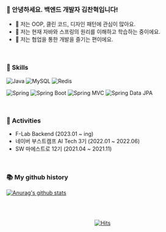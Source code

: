 ### 👋 안녕하세요. 백엔드 개발자 김찬혁입니다!

- 🔭 저는 OOP, 클린 코드, 디자인 패턴에 관심이 많아요.
- 🌱 저는 현재 자바와 스프링의 원리를 이해하고 학습하는 중이에요.
- 👯 저는 협업을 통한 개발을 즐기는 편이에요.

<br/>

### 🔨 Skills

![Java](https://img.shields.io/badge/-Java-007396?logo=java&logoColor=white)
![MySQL](https://img.shields.io/badge/-MySQL-4479A1?logo=mysql&logoColor=white)
![Redis](https://camo.githubusercontent.com/f93838dd6431bea23c55287cfbd0587dd6b196e55c0b02817000cb3eab315a17/68747470733a2f2f696d672e736869656c64732e696f2f62616467652f52656469732d2532334443333832442e7376673f267374796c653d666c61742d737175617265266c6f676f3d7265646973266c6f676f436f6c6f723d7768697465)

![Spring](https://img.shields.io/badge/Spring-6DB33F.svg?&flat&logo=Spring&logoColor=white)
![Spring Boot](https://img.shields.io/badge/-Spring%20Boot-6DB33F?logo=spring%20boot&logoColor=white)
![Spring MVC](https://img.shields.io/badge/-Spring%20MVC-6DB33F)
![Spring Data JPA](https://img.shields.io/badge/-Spring%20Data%20JPA-6DB33F?)

<br/>

### 🚀 Activities

- F-Lab Backend (2023.01 ~ ing)
- 네이버 부스트캠프 AI Tech 3기 (2022.01 ~ 2022.06)
- SW 마에스트로 12기 (2021.04 ~ 2021.11)

<br/>

### 📚 My github history
[![Anurag's github stats](https://github-readme-stats.vercel.app/api?username=Chanhook)](https://github.com/anuraghazra/github-readme-stats)

<br/><br/>

<div align=center>
  
[![Hits](https://hits.seeyoufarm.com/api/count/incr/badge.svg?url=https%3A%2F%2Fgithub.com%2FChanhook&count_bg=%2379C83D&title_bg=%23555555&icon=&icon_color=%23E7E7E7&title=hits&edge_flat=false)](https://hits.seeyoufarm.com)
  
<div/>
